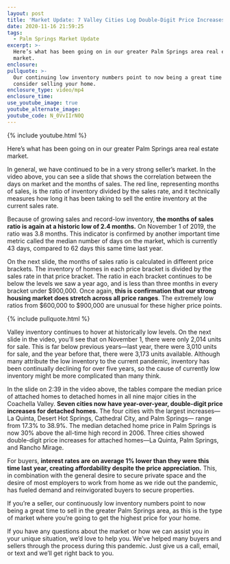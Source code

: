 ```yaml
---
layout: post
title: 'Market Update: 7 Valley Cities Log Double-Digit Price Increases'
date: 2020-11-16 21:59:25
tags:
  - Palm Springs Market Update
excerpt: >-
  Here’s what has been going on in our greater Palm Springs area real estate
  market.
enclosure:
pullquote: >-
  Our continuing low inventory numbers point to now being a great time to
  consider selling your home.
enclosure_type: video/mp4
enclosure_time:
use_youtube_image: true
youtube_alternate_image:
youtube_code: N_0VvIIrN0Q
---
```


{% include youtube.html %}

Here’s what has been going on in our greater Palm Springs area real estate market.

In general, we have continued to be in a very strong seller’s market. In the video above, you can see a slide that shows the correlation between the days on market and the months of sales. The red line, representing months of sales, is the ratio of inventory divided by the sales rate, and it technically measures how long it has been taking to sell the entire inventory at the current sales rate.&nbsp;

Because of growing sales and record-low inventory, **the months of sales ratio is again at a historic low of 2.4 months.** On November 1 of 2019, the ratio was 3.8 months. This indicator is confirmed by another important time metric called the median number of days on the market, which is currently 43 days, compared to 62 days this same time last year.

On the next slide, the months of sales ratio is calculated in different price brackets. The inventory of homes in each price bracket is divided by the sales rate in that price bracket. The ratio in each bracket continues to be below the levels we saw a year ago, and is less than three months in every bracket under $900,000. Once again, **this is confirmation that our strong housing market does stretch across all price ranges**. The extremely low ratios from $600,000 to $900,000 are unusual for these higher price points.

{% include pullquote.html %}

Valley inventory continues to hover at historically low levels. On the next slide in the video, you’ll see that on November 1, there were only 2,014 units for sale. This is far below previous years—last year, there were 3,010 units for sale, and the year before that, there were 3,173 units available. Although many attribute the low inventory to the current pandemic, inventory has been continually declining for over five years, so the cause of currently low inventory might be more complicated than many think.&nbsp;

In the slide on 2:39 in the video above, the tables compare the median price of attached homes to detached homes in all nine major cities in the Coachella Valley. **Seven cities now have year-over-year, double-digit price increases for detached homes.** The four cities with the largest increases—La Quinta, Desert Hot Springs, Cathedral City, and Palm Springs— range from 17.3% to 38.9%. The median detached home price in Palm Springs is now 30% above the all-time high record in 2006. Three cities showed double-digit price increases for attached homes—La Quinta, Palm Springs, and Rancho Mirage.

For buyers, **interest rates are on average 1% lower than they were this time last year, creating affordability despite the price appreciation.** This, in combination with the general desire to secure private space and the desire of most employers to work from home as we ride out the pandemic, has fueled demand and reinvigorated buyers to secure properties.&nbsp;

If you’re a seller, our continuously low inventory numbers point to now being a great time to sell in the greater Palm Springs area, as this is the type of market where you’re going to get the highest price for your home.

If you have any questions about the market or how we can assist you in your unique situation, we’d love to help you. We’ve helped many buyers and sellers through the process during this pandemic. Just give us a call, email, or text and we’ll get right back to you.